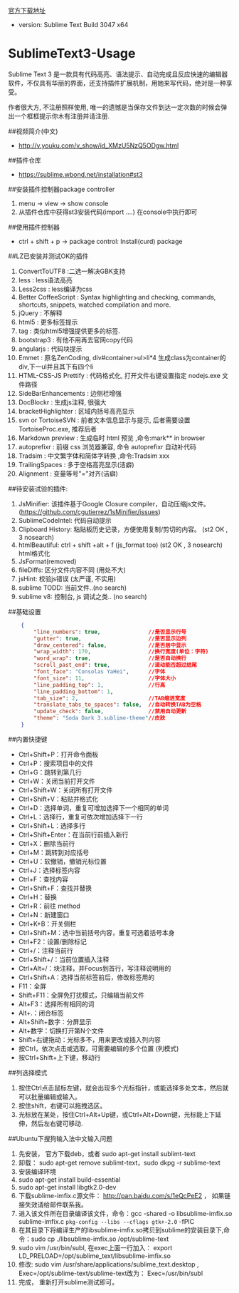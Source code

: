 <a href="http://www.sublimetext.com/3" target="_blank">官方下载地址</a>
* version: Sublime Text Build 3047 x64

SublimeText3-Usage
==================

   Sublime Text 3 是一款具有代码高亮、语法提示、自动完成且反应快速的编辑器软件，不仅具有华丽的界面，还支持插件扩展机制，用她来写代码，绝对是一种享受。
　

   作者很大方, 不注册照样使用, 唯一的遗憾是当保存文件到达一定次数的时候会弹出一个框框提示你木有注册并请注册.

##视频简介(中文)
* http://v.youku.com/v_show/id_XMzU5NzQ5ODgw.html

##插件仓库
* https://sublime.wbond.net/installation#st3 

##安装插件控制器package controller
1. menu -> view -> show console
1. 从插件仓库中获得st3安装代码(import ....) 在console中执行即可


##使用插件控制器
* ctrl + shift + p -> package control: Install(curd) package

##LZ已安装并测试OK的插件
1. ConvertToUTF8         :二选一解决GBK支持
1. less 	         : less语法高亮
1. Less2css		 : less编译为css
1. Better CoffeeScript   : Syntax highlighting and checking, commands, shortcuts, snippets, watched compilation and more.
1. jQuery 		 : 不解释
1. html5		 : 更多标签提示
1. tag			 : 类似html5增强提供更多的标签.
1. bootstrap3		 : 有他不用再去官网copy代码
1. angularjs		 : 代码块提示
1. Emmet		 : 原名ZenCoding, div#container>ul>li*4 生成class为container的div,下一ul并且其下有四个li
1. HTML-CSS-JS Prettify  : 代码格式化, 打开文件右键设置指定 nodejs.exe 文件路径
1. SideBarEnhancements	 : 边侧栏增强
1. DocBlockr 		 : 生成js注释, 很强大
1. bracketHighlighter	 : 区域内括号高亮显示
1. svn or TortoiseSVN	 : 前者文本信息显示与提示, 后者需要设置 TortoiseProc.exe, 推荐后者
1. Markdown preview      : 生成临时 html 预览 ,命令:mark** in browser
1. autoprefixr		 : 前缀 css 浏览器兼容, 命令 autoprefixr 自动补代码
1. Tradsim		 : 中文繁字体和简体字转换 ,命令:Tradsim xxx
1. TrailingSpaces	 : 多于空格高亮显示(洁癖)
1. Alignment		 : 变量等号"="对齐(洁癖)


##待安装试验的插件:
1. JsMinifier: 该插件基于Google Closure compiler，自动压缩js文件。(https://github.com/cgutierrez/1sMinifier/issues)
1. SublimeCodeIntel: 代码自动提示
1. Clipboard History: 粘贴板历史记录，方便使用复制/剪切的内容。 (st2 OK , 3 nosearch)
1. htmlBeautiful: ctrl + shift +alt + f (js_format too) (st2 OK , 3 nosearch) html格式化
1. JsFormat(removed)
1. fileDiffs: 区分文件内容不同 (用处不大)
1. jsHint: 校验js错误 (太严谨, 不实用)
1. sublime TODD: 当前文件..(no search)
1. sublime v8: 控制台, js 调试之类.. (no search)

##基础设置

```json
	{
	    "line_numbers": true,               //是否显示行号
	    "gutter": true,                     //是否显示边列
	    "draw_centered": false,             //是否居中显示
	    "wrap_width": 170,                  //换行宽度(单位：字符)
	    "word_wrap": true,                  //是否自动换行
	    "scroll_past_end": true,            //滚动能否超过结尾
	    "font_face": "Consolas YaHei",      //字体
	    "font_size": 11,                    //字体大小
	    "line_padding_top": 1,              //行高
	    "line_padding_bottom": 1,
	    "tab_size": 2,                      //TAB缩进宽度
	    "translate_tabs_to_spaces": false,  //自动转换TAB为空格
	    "update_check": false,              //禁用自动更新
	    "theme": "Soda Dark 3.sublime-theme"//皮肤
	}
```


##内置快捷键
* Ctrl+Shift+P：打开命令面板
* Ctrl+P：搜索项目中的文件
* Ctrl+G：跳转到第几行
* Ctrl+W：关闭当前打开文件
* Ctrl+Shift+W：关闭所有打开文件
* Ctrl+Shift+V：粘贴并格式化
* Ctrl+D：选择单词，重复可增加选择下一个相同的单词
* Ctrl+L：选择行，重复可依次增加选择下一行
* Ctrl+Shift+L：选择多行
* Ctrl+Shift+Enter：在当前行前插入新行
* Ctrl+X：删除当前行
* Ctrl+M：跳转到对应括号
* Ctrl+U：软撤销，撤销光标位置
* Ctrl+J：选择标签内容
* Ctrl+F：查找内容
* Ctrl+Shift+F：查找并替换
* Ctrl+H：替换
* Ctrl+R：前往 method
* Ctrl+N：新建窗口
* Ctrl+K+B：开关侧栏
* Ctrl+Shift+M：选中当前括号内容，重复可选着括号本身
* Ctrl+F2：设置/删除标记
* Ctrl+/：注释当前行
* Ctrl+Shift+/：当前位置插入注释
* Ctrl+Alt+/：块注释，并Focus到首行，写注释说明用的
* Ctrl+Shift+A：选择当前标签前后，修改标签用的
* F11：全屏
* Shift+F11：全屏免打扰模式，只编辑当前文件
* Alt+F3：选择所有相同的词
* Alt+.：闭合标签
* Alt+Shift+数字：分屏显示
* Alt+数字：切换打开第N个文件
* Shift+右键拖动：光标多不，用来更改或插入列内容
* 按Ctrl，依次点击或选取，可需要编辑的多个位置 (列模式)
* 按Ctrl+Shift+上下键，移动行

##列选择模式
1. 按住Ctrl点击鼠标左键，就会出现多个光标指针，或能选择多处文本，然后就可以批量编辑或输入。
1. 按住shift，右键可以拖拽选区。
1. 光标放在某处，按住Ctrl+Alt+Up键，或Ctrl+Alt+Down键，光标能上下延伸，然后左右键可移动.

##Ubuntu下搜狗输入法中文输入问题
1. 先安装， 官方下载deb，或者 sudo apt-get install sublimt-text
2. 卸载： sudo apt-get remove sublimt-text，sudo dkpg -r sublime-text
3. 安装编译环境
4. sudo apt-get install build-essential
5. sudo apt-get install libgtk2.0-dev
6. 下载sublime-imfix.c源文件： http://pan.baidu.com/s/1eQcPeE2 ， 如果链接失效请给邮件联系我。
7. 进入该文件所在目录编译该文件，命令：gcc -shared -o libsublime-imfix.so sublime-imfix.c  `pkg-config --libs --cflags gtk+-2.0` -fPIC
8. 在其目录下将编译生产的libsublime-imfix.so拷贝到sublime的安装目录下,命令：sudo cp ./libsublime-imfix.so /opt/sublime-text
9. sudo vim /usr/bin/subl, 在exec上面一行加入： export LD_PRELOAD=/opt/sublime_text/libsublime-imfix.so
10. 修改: sudo vim /usr/share/applications/sublime_text.desktop , Exec=/opt/sublime-text/sublime-text改为： Exec=/usr/bin/subl
11. 完成， 重新打开sublime测试即可。
